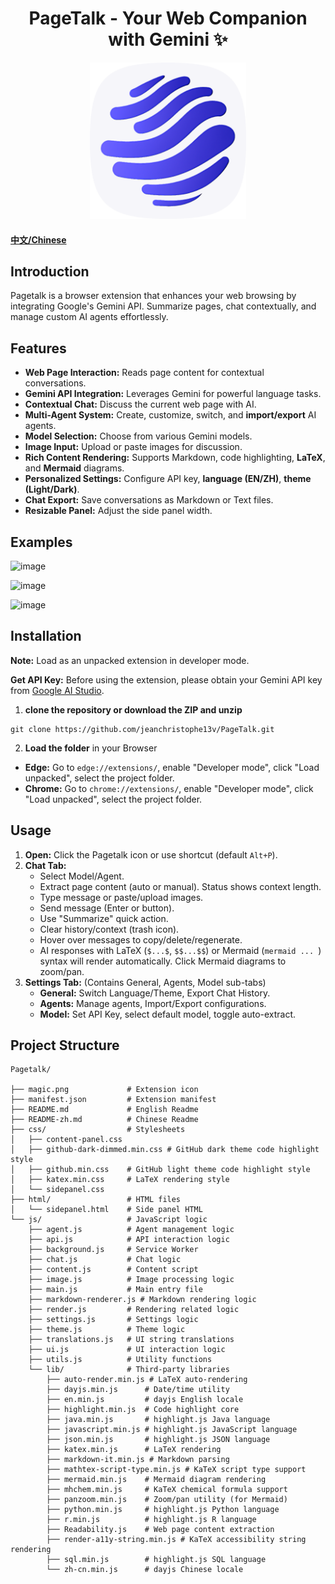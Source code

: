 <h1 align="center">
  <strong>PageTalk - Your Web Companion with Gemini ✨</strong>
</h1>

<p align="center">
  <a href="https://github.com/jeanchristophe13v/PageTalk"> <!-- Replace with your repo link if available -->
    <img src="magic.png?raw=true" alt="Pagetalk Icon" title="Pagetalk Icon" width="250">
  </a>
</p>

#### [中文/Chinese](README-zh.md)

## Introduction

Pagetalk is a browser extension that enhances your web browsing by integrating Google's Gemini API. Summarize pages, chat contextually, and manage custom AI agents effortlessly.


## Features

*   **Web Page Interaction:** Reads page content for contextual conversations.
*   **Gemini API Integration:** Leverages Gemini for powerful language tasks.
*   **Contextual Chat:** Discuss the current web page with AI.
*   **Multi-Agent System:** Create, customize, switch, and **import/export** AI agents.
*   **Model Selection:** Choose from various Gemini models.
*   **Image Input:** Upload or paste images for discussion.
*   **Rich Content Rendering:** Supports Markdown, code highlighting, **LaTeX**, and **Mermaid** diagrams.
*   **Personalized Settings:** Configure API key, **language (EN/ZH)**, **theme (Light/Dark)**.
*   **Chat Export:** Save conversations as Markdown or Text files.
*   **Resizable Panel:** Adjust the side panel width.

## Examples
![image](https://github.com/user-attachments/assets/4aa393e4-659d-433a-9d4c-583217c95158)

![image](https://github.com/user-attachments/assets/0dc31cbc-b714-4037-8185-cba15f7e4238)

![image](https://github.com/user-attachments/assets/58256468-0ce8-476b-9383-e9dab566dd24)




## Installation

**Note:** Load as an unpacked extension in developer mode.

**Get API Key:** Before using the extension, please obtain your Gemini API key from [Google AI Studio](https://aistudio.google.com).


1. **clone the repository or download the ZIP and unzip**
```
git clone https://github.com/jeanchristophe13v/PageTalk.git
```

2. **Load the folder** in your Browser
- **Edge:** Go to `edge://extensions/`, enable "Developer mode", click "Load unpacked", select the project folder.
- **Chrome:** Go to `chrome://extensions/`, enable "Developer mode", click "Load unpacked", select the project folder.

## Usage

1.  **Open:** Click the Pagetalk icon or use shortcut (default `Alt+P`).
2.  **Chat Tab:**
    *   Select Model/Agent.
    *   Extract page content (auto or manual). Status shows context length.
    *   Type message or paste/upload images.
    *   Send message (Enter or button).
    *   Use "Summarize" quick action.
    *   Clear history/context (trash icon).
    *   Hover over messages to copy/delete/regenerate.
    *   AI responses with LaTeX (`$...$`, `$$...$$`) or Mermaid (```mermaid ... ```) syntax will render automatically. Click Mermaid diagrams to zoom/pan.
3.  **Settings Tab:** (Contains General, Agents, Model sub-tabs)
    *   **General:** Switch Language/Theme, Export Chat History.
    *   **Agents:** Manage agents, Import/Export configurations.
    *   **Model:** Set API Key, select default model, toggle auto-extract.

## Project Structure

```
Pagetalk/

├── magic.png             # Extension icon
├── manifest.json         # Extension manifest
├── README.md             # English Readme
├── README-zh.md          # Chinese Readme
├── css/                  # Stylesheets
│   ├── content-panel.css
│   ├── github-dark-dimmed.min.css # GitHub dark theme code highlight style
│   ├── github.min.css    # GitHub light theme code highlight style
│   ├── katex.min.css     # LaTeX rendering style
│   └── sidepanel.css
├── html/                 # HTML files
│   └── sidepanel.html    # Side panel HTML
└── js/                   # JavaScript logic
    ├── agent.js          # Agent management logic
    ├── api.js            # API interaction logic
    ├── background.js     # Service Worker
    ├── chat.js           # Chat logic
    ├── content.js        # Content script
    ├── image.js          # Image processing logic
    ├── main.js           # Main entry file
    ├── markdown-renderer.js # Markdown rendering logic
    ├── render.js         # Rendering related logic
    ├── settings.js       # Settings logic
    ├── theme.js          # Theme logic
    ├── translations.js   # UI string translations
    ├── ui.js             # UI interaction logic
    ├── utils.js          # Utility functions
    └── lib/              # Third-party libraries
        ├── auto-render.min.js # LaTeX auto-rendering
        ├── dayjs.min.js      # Date/time utility
        ├── en.min.js         # dayjs English locale
        ├── highlight.min.js  # Code highlight core
        ├── java.min.js       # highlight.js Java language
        ├── javascript.min.js # highlight.js JavaScript language
        ├── json.min.js       # highlight.js JSON language
        ├── katex.min.js      # LaTeX rendering
        ├── markdown-it.min.js # Markdown parsing
        ├── mathtex-script-type.min.js # KaTeX script type support
        ├── mermaid.min.js    # Mermaid diagram rendering
        ├── mhchem.min.js     # KaTeX chemical formula support
        ├── panzoom.min.js    # Zoom/pan utility (for Mermaid)
        ├── python.min.js     # highlight.js Python language
        ├── r.min.js          # highlight.js R language
        ├── Readability.js    # Web page content extraction
        ├── render-a11y-string.min.js # KaTeX accessibility string rendering
        ├── sql.min.js        # highlight.js SQL language
        └── zh-cn.min.js      # dayjs Chinese locale
